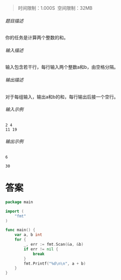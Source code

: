 >时间限制：1.000S  空间限制：32MB

###### 题目描述

你的任务是计算两个整数的和。

###### 输入描述

输入包含若干行，每行输入两个整数a和b，由空格分隔。

###### 输出描述

对于每组输入，输出a和b的和，每行输出后接一个空行。

###### 输入示例

```
2 4
11 19
```

###### 输出示例

```
6

30

```

# 答案
```go
package main

import (
    "fmt"    
)

func main() {
    var a, b int
    for {
        _, err := fmt.Scan(&a, &b)
        if err != nil {
            break
        }
        fmt.Printf("%d\n\n", a + b)
    }
}
```
